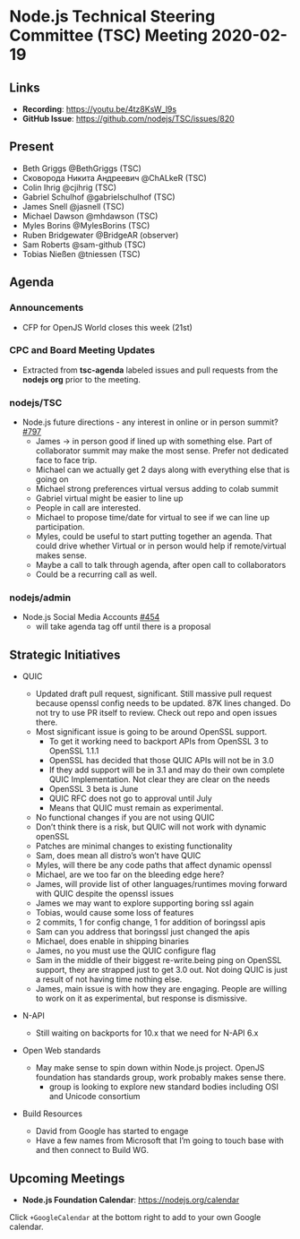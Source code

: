 ﻿# Node.js Technical Steering Committee (TSC) Meeting 2020-02-19


## Links


* **Recording**: https://youtu.be/4tz8KsW_l9s 
* **GitHub Issue**: https://github.com/nodejs/TSC/issues/820

## Present

* Beth Griggs @BethGriggs (TSC)
* Сковорода Никита Андреевич @ChALkeR (TSC)
* Colin Ihrig @cjihrig (TSC)
* Gabriel Schulhof @gabrielschulhof (TSC)
* James Snell @jasnell (TSC)
* Michael Dawson @mhdawson (TSC)
* Myles Borins @MylesBorins (TSC)
* Ruben Bridgewater @BridgeAR (observer)
* Sam Roberts @sam-github (TSC)
* Tobias Nießen @tniessen (TSC)


## Agenda


### Announcements


* CFP for OpenJS World closes this week (21st)


### CPC and Board Meeting Updates
 
* Extracted from **tsc-agenda** labeled issues and pull requests from the **nodejs org** prior to the meeting.



### nodejs/TSC


* Node.js future directions - any interest in online or in person summit? [#797](https://github.com/nodejs/TSC/issues/797)
  * James -> in person good if lined up with something else. Part of collaborator summit may
    make the most sense. Prefer not dedicated face to face trip.
  * Michael can we actually get 2 days along with everything else that is going on
  * Michael strong preferences virtual versus adding to colab summit
  * Gabriel virtual might be easier to line up
  * People in call are interested.  
  * Michael to propose time/date for virtual to see if we can line up participation.
  * Myles, could be useful to start putting together an agenda. That could drive whether 
    Virtual or in person would help if remote/virtual makes sense.
  * Maybe a call to talk through agenda, after open call to collaborators
  * Could be a recurring call as well.


### nodejs/admin

* Node.js Social Media Accounts [#454](https://github.com/nodejs/admin/issues/454)
  * will take agenda tag off until there is a proposal

## Strategic Initiatives

* QUIC
  * Updated draft pull request, significant. Still massive pull request because openssl config
    needs to be updated. 87K lines changed. Do not try to use PR itself to review. Check out
    repo and open issues there.  
  * Most significant issue is going to be around OpenSSL support. 
    * To get it working need to backport APIs from OpenSSL 3 to OpenSSL 1.1.1
    * OpenSSL has decided that those QUIC APIs will not be in 3.0
    * If they add support will be in 3.1 and may do their own complete QUIC
      Implementation. Not clear they are clear on the needs
    * OpenSSL 3 beta is June
    * QUIC RFC does not go to approval until July
    * Means that QUIC must remain as experimental.
  * No functional changes if you are not using QUIC
  * Don’t think there is a risk, but QUIC will not work with dynamic openSSL
  * Patches are minimal changes to existing functionality
  * Sam, does mean all distro’s won’t have QUIC
  * Myles, will there be any code paths that affect dynamic openssl
  * Michael, are we too far on the bleeding edge here?
  * James, will provide list of other languages/runtimes moving forward with QUIC
    despite the openssl issues
  * James we may want to explore supporting boring ssl again
  * Tobias, would cause some loss of features
  * 2 commits, 1 for config change, 1 for addition of boringssl apis
  * Sam can you address that boringssl just changed the apis
  * Michael, does enable in shipping binaries
  * James, no you must use the QUIC configure flag
  * Sam in the middle of their biggest re-write.being ping on OpenSSL support, they
    are strapped just to get 3.0 out. Not doing QUIC is just a result of not having time
    nothing else.  
  * James, main issue is with how they are engaging.  People are willing to work on it
    as experimental, but response is dismissive.

* N-API
  * Still waiting on backports for 10.x  that we need for N-API 6.x

* Open Web standards
  * May make sense to spin down within Node.js project.  OpenJS foundation
    has standards group, work probably makes sense there.
    * group is looking to explore new standard bodies including OSI and Unicode consortium


* Build Resources
  * David from Google has started to engage
  * Have a few names from Microsoft that I’m going to touch base with and then connect to Build WG.

## Upcoming Meetings

* **Node.js Foundation Calendar**: https://nodejs.org/calendar


Click `+GoogleCalendar` at the bottom right to add to your own Google calendar.
